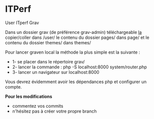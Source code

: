 # ITPerf
User ITperf Grav

Dans un dossier grav (de préférence grav-admin) téléchargeable [la](https://getgrav.org/download/core/grav-admin/1.5.1)
copier/coller dans /user/ le contenu du dossier pages/ dans page/ et le contenu du dossier themes/ dans themes/ 

Pour lancer graven local la méthode la plus simple est la suivante : 
* 1- se placer dans le répertoire grav/
* 2- lancer la commande : php -S localhost:8000 system/router.php
* 3- lancer un navigateur sur localhost:8000

Vous devrez évidemment avoir les dépendances php et configurer un compte.

**Pour les modifications**
- commentez vos commits
- n'hésitez pas à créer votre propre branch
